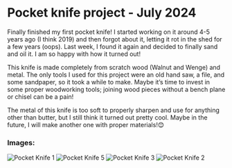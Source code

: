 # Pocket knife project - July 2024

Finally finished my first pocket knife! I started working on it around 4-5 years ago (I think 2019) and then forgot about it, letting it rot in the shed for a few years (oops).
Last week, I found it again and decided to finally sand and oil it. I am so happy with how it turned out!

This knife is made completely from scratch wood (Walnut and Wenge) and metal. The only tools I used for this project were an old hand saw, a file, and some sandpaper, so it took a while to make. 
Maybe it’s time to invest in some proper woodworking tools; joining wood pieces without a bench plane or chisel can be a pain!

The metal of this knife is too soft to properly sharpen and use for anything other than butter, but I still think it turned out pretty cool. Maybe in the future, I will make another one with proper materials!😊

### Images:
![Pocket Knife 1](https://github.com/user-attachments/assets/c2189d42-2bec-4583-8e34-2e48c830c5cf)
![Pocket Knife 5](https://github.com/user-attachments/assets/d611ef0e-79cd-40ed-9292-608965ae1f08)
![Pocket Knife 3](https://github.com/user-attachments/assets/1d1abd97-ef92-490b-be0c-ce4038477d69)
![Pocket Knife 2](https://github.com/user-attachments/assets/52907577-c146-4eff-8294-da5daa4193f2)

